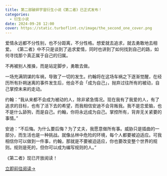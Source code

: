 ```yaml
---
title: 第二部破碎宇宙衍生小说《第二者》已正式发布！
categories:
  - 衍生小说
date: 2024-09-28 12:00
cover: https://static.turboflint.cn/image/the_second_one_cover.png
---
```

爱情永远都不分性别，也不分距离，不分性格。想爱就去追求，就去勇敢地去相爱。
《第二者》中不只是谈到了追求爱情，同时也讲到了如何找到自己的路，如何寻找那个真正属于自己的归属。

不再被别人推搡，而是站定脚步，勇敢去做。

一场充满阴谋的车祸，导致了一切的发生。约翰将在这场车祸之下逐渐觉醒，在经历所有扑朔迷离的事件发生后，他会不会「成为自己」，抛弃过往所有的被动，自己掌控未来的走动。

约翰：“我从来都不会成为被动的人，除非紧急情况。现在我有了我爱的人，有了追求的目标，也有了活下去的希望，而我相信安迪不会背叛我。我不是恋爱脑，也不是什么舔狗，而是自己。约翰，你将永远成为自己。掌控所有，背弃无关紧要的事情。”

安迪：“不后悔。为什么要后悔？为了丈夫，我愿意做所有事。威胁只是插曲的一部分，而生活也是一种挑战。就像丛林中危险的环境，每个人都要被迫适应。可我相信你可以做到一件事，约翰，那就是不要被迫适应，你也要改变整个世界的规则。规则是死的，但你可以成为编写规则的人。”

《第二者》现已开放阅读！

[立即前往阅读→](https://mp.weixin.qq.com/mp/appmsgalbum?__biz=Mzg2Njg5NTM1MA==&action=getalbum&album_id=3517284581697224706&scene=126&sessionid=1145766547#wechat_redirect)
